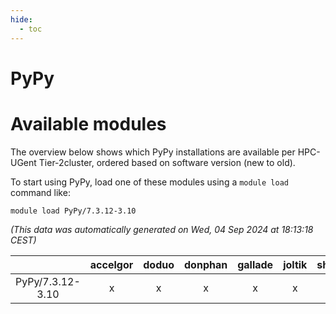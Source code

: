 ```yaml
---
hide:
  - toc
---
```


PyPy
====

# Available modules


The overview below shows which PyPy installations are available per HPC-UGent Tier-2cluster, ordered based on software version (new to old).

To start using PyPy, load one of these modules using a `module load` command like:

```shell
module load PyPy/7.3.12-3.10
```

*(This data was automatically generated on Wed, 04 Sep 2024 at 18:13:18 CEST)*  

| |accelgor|doduo|donphan|gallade|joltik|shinx|skitty|
| :---: | :---: | :---: | :---: | :---: | :---: | :---: | :---: |
|PyPy/7.3.12-3.10|x|x|x|x|x|-|x|
